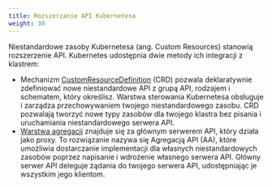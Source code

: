 ```yaml
---
title: Rozszerzanie API Kubernetesa
weight: 30
---
```


Niestandardowe zasoby Kubernetesa (ang. Custom Resources) stanowią rozszerzenie API. Kubernetes udostępnia dwie metody ich integracji z klastrem:

- Mechanizm [CustomResourceDefinition](/docs/concepts/extend-kubernetes/api-extension/custom-resources/#customresourcedefinitions)
  (CRD) pozwala deklaratywnie zdefiniować nowe niestandardowe API z
  grupą API, rodzajem i schematem, który określisz. Warstwa sterowania Kubernetesa
  obsługuje i zarządza przechowywaniem twojego niestandardowego zasobu. CRD pozwalają tworzyć
  nowe typy zasobów dla twojego klastra bez pisania i uruchamiania niestandardowego serwera API.
- [Warstwa agregacji](/docs/concepts/extend-kubernetes/api-extension/apiserver-aggregation/)
  znajduje się za głównym
  serwerem API, który działa jako proxy. To rozwiązanie nazywa się
  Agregacją API (AA), które umożliwia dostarczanie implementacji dla
  własnych niestandardowych zasobów poprzez napisanie i
  wdrożenie własnego serwera API. Główny serwer API deleguje
  żądania do twojego serwera API, udostępniając je wszystkim jego klientom.
